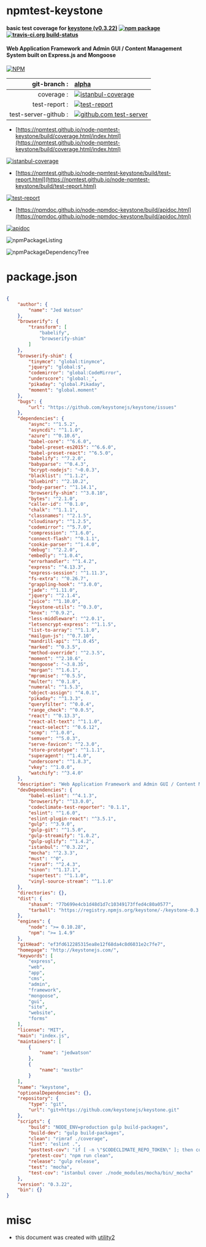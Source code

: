 # npmtest-keystone

#### basic test coverage for  [keystone (v0.3.22)](http://keystonejs.com/)  [![npm package](https://img.shields.io/npm/v/npmtest-keystone.svg?style=flat-square)](https://www.npmjs.org/package/npmtest-keystone) [![travis-ci.org build-status](https://api.travis-ci.org/npmtest/node-npmtest-keystone.svg)](https://travis-ci.org/npmtest/node-npmtest-keystone)

#### Web Application Framework and Admin GUI / Content Management System built on Express.js and Mongoose

[![NPM](https://nodei.co/npm/keystone.png?downloads=true&downloadRank=true&stars=true)](https://www.npmjs.com/package/keystone)

| git-branch : | [alpha](https://github.com/npmtest/node-npmtest-keystone/tree/alpha)|
|--:|:--|
| coverage : | [![istanbul-coverage](https://npmtest.github.io/node-npmtest-keystone/build/coverage.badge.svg)](https://npmtest.github.io/node-npmtest-keystone/build/coverage.html/index.html)|
| test-report : | [![test-report](https://npmtest.github.io/node-npmtest-keystone/build/test-report.badge.svg)](https://npmtest.github.io/node-npmtest-keystone/build/test-report.html)|
| test-server-github : | [![github.com test-server](https://npmtest.github.io/node-npmtest-keystone/GitHub-Mark-32px.png)](https://npmtest.github.io/node-npmtest-keystone/build/app/index.html) | | build-artifacts : | [![build-artifacts](https://npmtest.github.io/node-npmtest-keystone/glyphicons_144_folder_open.png)](https://github.com/npmtest/node-npmtest-keystone/tree/gh-pages/build)|

- [https://npmtest.github.io/node-npmtest-keystone/build/coverage.html/index.html](https://npmtest.github.io/node-npmtest-keystone/build/coverage.html/index.html)

[![istanbul-coverage](https://npmtest.github.io/node-npmtest-keystone/build/screenCapture.buildCi.browser.%252Ftmp%252Fbuild%252Fcoverage.lib.html.png)](https://npmtest.github.io/node-npmtest-keystone/build/coverage.html/index.html)

- [https://npmtest.github.io/node-npmtest-keystone/build/test-report.html](https://npmtest.github.io/node-npmtest-keystone/build/test-report.html)

[![test-report](https://npmtest.github.io/node-npmtest-keystone/build/screenCapture.buildCi.browser.%252Ftmp%252Fbuild%252Ftest-report.html.png)](https://npmtest.github.io/node-npmtest-keystone/build/test-report.html)

- [https://npmdoc.github.io/node-npmdoc-keystone/build/apidoc.html](https://npmdoc.github.io/node-npmdoc-keystone/build/apidoc.html)

[![apidoc](https://npmdoc.github.io/node-npmdoc-keystone/build/screenCapture.buildCi.browser.%252Ftmp%252Fbuild%252Fapidoc.html.png)](https://npmdoc.github.io/node-npmdoc-keystone/build/apidoc.html)

![npmPackageListing](https://npmtest.github.io/node-npmtest-keystone/build/screenCapture.npmPackageListing.svg)

![npmPackageDependencyTree](https://npmtest.github.io/node-npmtest-keystone/build/screenCapture.npmPackageDependencyTree.svg)



# package.json

```json

{
    "author": {
        "name": "Jed Watson"
    },
    "browserify": {
        "transform": [
            "babelify",
            "browserify-shim"
        ]
    },
    "browserify-shim": {
        "tinymce": "global:tinymce",
        "jquery": "global:$",
        "codemirror": "global:CodeMirror",
        "underscore": "global:_",
        "pikaday": "global.Pikaday",
        "moment": "global.moment"
    },
    "bugs": {
        "url": "https://github.com/keystonejs/keystone/issues"
    },
    "dependencies": {
        "async": "^1.5.2",
        "asyncdi": "^1.1.0",
        "azure": "^0.10.6",
        "babel-core": "^6.6.0",
        "babel-preset-es2015": "^6.6.0",
        "babel-preset-react": "^6.5.0",
        "babelify": "^7.2.0",
        "babyparse": "^0.4.3",
        "bcrypt-nodejs": "~0.0.3",
        "blacklist": "^1.1.2",
        "bluebird": "^2.10.2",
        "body-parser": "^1.14.1",
        "browserify-shim": "^3.8.10",
        "bytes": "^2.1.0",
        "caller-id": "^0.1.0",
        "chalk": "^1.1.1",
        "classnames": "^2.1.5",
        "cloudinary": "^1.2.5",
        "codemirror": "^5.7.0",
        "compression": "^1.6.0",
        "connect-flash": "^0.1.1",
        "cookie-parser": "^1.4.0",
        "debug": "^2.2.0",
        "embedly": "^1.0.4",
        "errorhandler": "^1.4.2",
        "express": "^4.13.3",
        "express-session": "^1.11.3",
        "fs-extra": "^0.26.7",
        "grappling-hook": "^3.0.0",
        "jade": "^1.11.0",
        "jquery": "^2.1.4",
        "juice": "^1.10.0",
        "keystone-utils": "^0.3.0",
        "knox": "^0.9.2",
        "less-middleware": "^2.0.1",
        "letsencrypt-express": "^1.1.5",
        "list-to-array": "^1.1.0",
        "mailgun-js": "^0.7.10",
        "mandrill-api": "^1.0.45",
        "marked": "^0.3.5",
        "method-override": "^2.3.5",
        "moment": "^2.10.6",
        "mongoose": "~3.8.35",
        "morgan": "^1.6.1",
        "mpromise": "^0.5.5",
        "multer": "^0.1.8",
        "numeral": "^1.5.3",
        "object-assign": "^4.0.1",
        "pikaday": "^1.3.3",
        "queryfilter": "^0.0.4",
        "range_check": "^0.0.5",
        "react": "^0.13.3",
        "react-alt-text": "^1.1.0",
        "react-select": "^0.6.12",
        "scmp": "^1.0.0",
        "semver": "^5.0.3",
        "serve-favicon": "^2.3.0",
        "store-prototype": "^1.1.1",
        "superagent": "^1.4.0",
        "underscore": "^1.8.3",
        "vkey": "^1.0.0",
        "watchify": "^3.4.0"
    },
    "description": "Web Application Framework and Admin GUI / Content Management System built on Express.js and Mongoose",
    "devDependencies": {
        "babel-eslint": "^4.1.3",
        "browserify": "^13.0.0",
        "codeclimate-test-reporter": "0.1.1",
        "eslint": "^1.6.0",
        "eslint-plugin-react": "^3.5.1",
        "gulp": "^3.9.0",
        "gulp-git": "^1.5.0",
        "gulp-streamify": "1.0.2",
        "gulp-uglify": "^1.4.2",
        "istanbul": "^0.3.22",
        "mocha": "^2.3.3",
        "must": "^0",
        "rimraf": "^2.4.3",
        "sinon": "^1.17.1",
        "supertest": "^1.1.0",
        "vinyl-source-stream": "^1.1.0"
    },
    "directories": {},
    "dist": {
        "shasum": "77b699e4cb1d48d1d7c10349173ffed4c80a0577",
        "tarball": "https://registry.npmjs.org/keystone/-/keystone-0.3.22.tgz"
    },
    "engines": {
        "node": ">= 0.10.28",
        "npm": ">= 1.4.9"
    },
    "gitHead": "ef3fd612285315ea8e12f68da4c8d6031e2c7fe7",
    "homepage": "http://keystonejs.com/",
    "keywords": [
        "express",
        "web",
        "app",
        "cms",
        "admin",
        "framework",
        "mongoose",
        "gui",
        "site",
        "website",
        "forms"
    ],
    "license": "MIT",
    "main": "index.js",
    "maintainers": [
        {
            "name": "jedwatson"
        },
        {
            "name": "mxstbr"
        }
    ],
    "name": "keystone",
    "optionalDependencies": {},
    "repository": {
        "type": "git",
        "url": "git+https://github.com/keystonejs/keystone.git"
    },
    "scripts": {
        "build": "NODE_ENV=production gulp build-packages",
        "build-dev": "gulp build-packages",
        "clean": "rimraf ./coverage",
        "lint": "eslint .",
        "posttest-cov": "if [ -n \"$CODECLIMATE_REPO_TOKEN\" ]; then codeclimate-test-reporter < coverage/lcov.info; fi",
        "pretest-cov": "npm run clean",
        "release": "gulp release",
        "test": "mocha",
        "test-cov": "istanbul cover ./node_modules/mocha/bin/_mocha"
    },
    "version": "0.3.22",
    "bin": {}
}
```



# misc
- this document was created with [utility2](https://github.com/kaizhu256/node-utility2)
